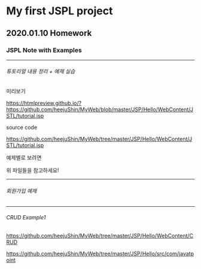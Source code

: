 # My first JSPL project

## 2020.01.10 Homework

### JSPL Note with Examples

--------------------------

###### 튜토리얼 내용 정리 + 예제 실습

미리보기

https://htmlpreview.github.io/?https://github.com/heejuShin/MyWeb/blob/master/JSP/Hello/WebContent/JSTL/tutorial.jsp

source code

https://github.com/heejuShin/MyWeb/tree/master/JSP/Hello/WebContent/JSTL/tutorial.jsp

예제별로 보려면

위 파일들을 참고하세요!

-------------------------

###### 회원가입 예제

-------------------------

###### CRUD Example1

https://github.com/heejuShin/MyWeb/tree/master/JSP/Hello/WebContent/CRUD

https://github.com/heejuShin/MyWeb/tree/master/JSP/Hello/src/com/javatpoint
